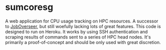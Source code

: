 sumcoresg
=========

A web application for CPU usage tracking on HPC resources. A successor to [JobOverseer](https://github.com/pomeslab/JobOverseer), but still woefully lacking lots of great features. 
This code is designed to run on Heroku. It works by using SSH authentication and scraping results of commands sent to a series of HPC head nodes. It's primarily a proof-of-concept and should be only used with great discretion.
